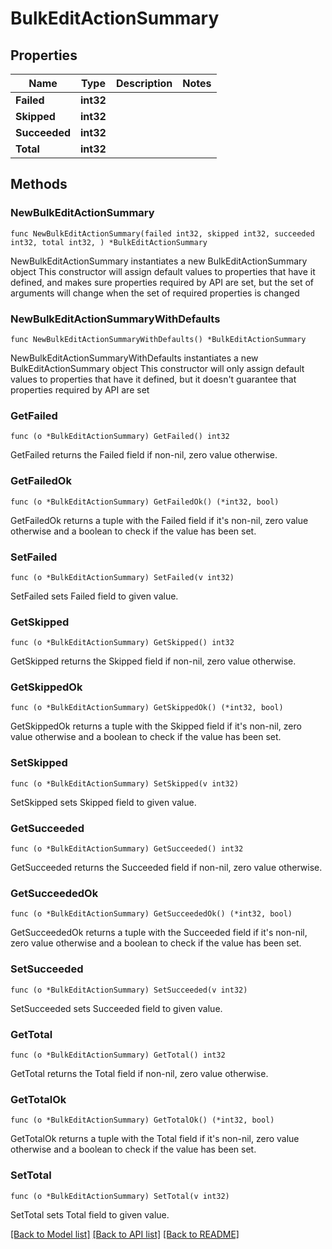 # BulkEditActionSummary

## Properties

Name | Type | Description | Notes
------------ | ------------- | ------------- | -------------
**Failed** | **int32** |  | 
**Skipped** | **int32** |  | 
**Succeeded** | **int32** |  | 
**Total** | **int32** |  | 

## Methods

### NewBulkEditActionSummary

`func NewBulkEditActionSummary(failed int32, skipped int32, succeeded int32, total int32, ) *BulkEditActionSummary`

NewBulkEditActionSummary instantiates a new BulkEditActionSummary object
This constructor will assign default values to properties that have it defined,
and makes sure properties required by API are set, but the set of arguments
will change when the set of required properties is changed

### NewBulkEditActionSummaryWithDefaults

`func NewBulkEditActionSummaryWithDefaults() *BulkEditActionSummary`

NewBulkEditActionSummaryWithDefaults instantiates a new BulkEditActionSummary object
This constructor will only assign default values to properties that have it defined,
but it doesn't guarantee that properties required by API are set

### GetFailed

`func (o *BulkEditActionSummary) GetFailed() int32`

GetFailed returns the Failed field if non-nil, zero value otherwise.

### GetFailedOk

`func (o *BulkEditActionSummary) GetFailedOk() (*int32, bool)`

GetFailedOk returns a tuple with the Failed field if it's non-nil, zero value otherwise
and a boolean to check if the value has been set.

### SetFailed

`func (o *BulkEditActionSummary) SetFailed(v int32)`

SetFailed sets Failed field to given value.


### GetSkipped

`func (o *BulkEditActionSummary) GetSkipped() int32`

GetSkipped returns the Skipped field if non-nil, zero value otherwise.

### GetSkippedOk

`func (o *BulkEditActionSummary) GetSkippedOk() (*int32, bool)`

GetSkippedOk returns a tuple with the Skipped field if it's non-nil, zero value otherwise
and a boolean to check if the value has been set.

### SetSkipped

`func (o *BulkEditActionSummary) SetSkipped(v int32)`

SetSkipped sets Skipped field to given value.


### GetSucceeded

`func (o *BulkEditActionSummary) GetSucceeded() int32`

GetSucceeded returns the Succeeded field if non-nil, zero value otherwise.

### GetSucceededOk

`func (o *BulkEditActionSummary) GetSucceededOk() (*int32, bool)`

GetSucceededOk returns a tuple with the Succeeded field if it's non-nil, zero value otherwise
and a boolean to check if the value has been set.

### SetSucceeded

`func (o *BulkEditActionSummary) SetSucceeded(v int32)`

SetSucceeded sets Succeeded field to given value.


### GetTotal

`func (o *BulkEditActionSummary) GetTotal() int32`

GetTotal returns the Total field if non-nil, zero value otherwise.

### GetTotalOk

`func (o *BulkEditActionSummary) GetTotalOk() (*int32, bool)`

GetTotalOk returns a tuple with the Total field if it's non-nil, zero value otherwise
and a boolean to check if the value has been set.

### SetTotal

`func (o *BulkEditActionSummary) SetTotal(v int32)`

SetTotal sets Total field to given value.



[[Back to Model list]](../README.md#documentation-for-models) [[Back to API list]](../README.md#documentation-for-api-endpoints) [[Back to README]](../README.md)


